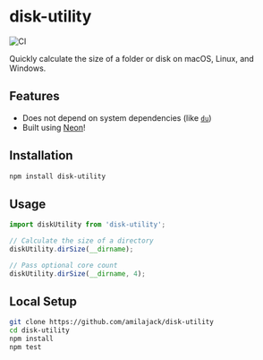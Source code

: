 # disk-utility

![CI](https://github.com/amilajack/node-disk-utility/workflows/CI/badge.svg)

Quickly calculate the size of a folder or disk on macOS, Linux, and Windows.

## Features

* Does not depend on system dependencies (like [`du`](https://en.wikipedia.org/wiki/Du_(Unix)))
* Built using [Neon](https://github.com/neon-bindings/neon)!

## Installation

```bash
npm install disk-utility
```

## Usage

```js
import diskUtility from 'disk-utility';

// Calculate the size of a directory
diskUtility.dirSize(__dirname);

// Pass optional core count
diskUtility.dirSize(__dirname, 4);
```

## Local Setup

```bash
git clone https://github.com/amilajack/disk-utility
cd disk-utility
npm install
npm test
```
